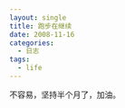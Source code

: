 ```yaml
---
layout: single
title: 跑步在继续
date: 2008-11-16
categories:
  - 日志
tags:
  - life
---
```


不容易，坚持半个月了，加油。
